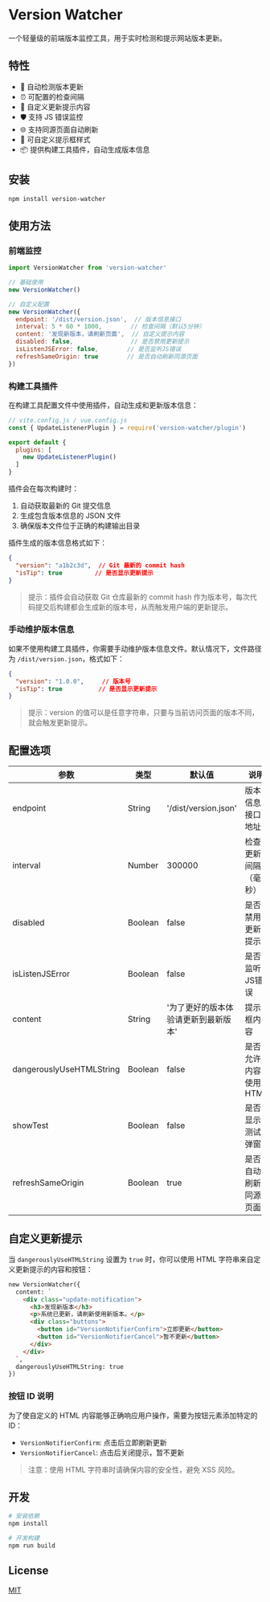 # Version Watcher

一个轻量级的前端版本监控工具，用于实时检测和提示网站版本更新。

## 特性

- 🚀 自动检测版本更新
- ⏰ 可配置的检查间隔
- 🔔 自定义更新提示内容
- 🛡️ 支持 JS 错误监控
- 🌐 支持同源页面自动刷新
- 🎨 可自定义提示框样式
- 📦 提供构建工具插件，自动生成版本信息

## 安装

```bash
npm install version-watcher
```

## 使用方法

### 前端监控

```javascript
import VersionWatcher from 'version-watcher'

// 基础使用
new VersionWatcher()

// 自定义配置
new VersionWatcher({
  endpoint: '/dist/version.json',  // 版本信息接口
  interval: 5 * 60 * 1000,        // 检查间隔（默认5分钟）
  content: '发现新版本，请刷新页面',  // 自定义提示内容
  disabled: false,                // 是否禁用更新提示
  isListenJSError: false,        // 是否监听JS错误
  refreshSameOrigin: true        // 是否自动刷新同源页面
})
```

### 构建工具插件

在构建工具配置文件中使用插件，自动生成和更新版本信息：

```javascript
// vite.config.js / vue.config.js
const { UpdateListenerPlugin } = require('version-watcher/plugin')

export default {
  plugins: [
    new UpdateListenerPlugin()
  ]
}
```

插件会在每次构建时：
1. 自动获取最新的 Git 提交信息
2. 生成包含版本信息的 JSON 文件
3. 确保版本文件位于正确的构建输出目录

插件生成的版本信息格式如下：

```json
{
  "version": "a1b2c3d",  // Git 最新的 commit hash
  "isTip": true         // 是否显示更新提示
}
```

> 提示：插件会自动获取 Git 仓库最新的 commit hash 作为版本号，每次代码提交后构建都会生成新的版本号，从而触发用户端的更新提示。

### 手动维护版本信息

如果不使用构建工具插件，你需要手动维护版本信息文件。默认情况下，文件路径为 `/dist/version.json`，格式如下：

```json
{
  "version": "1.0.0",     // 版本号
  "isTip": true          // 是否显示更新提示
}
```

> 提示：version 的值可以是任意字符串，只要与当前访问页面的版本不同，就会触发更新提示。

## 配置选项

| 参数 | 类型 | 默认值 | 说明 |
|------|------|--------|------|
| endpoint | String | '/dist/version.json' | 版本信息接口地址 |
| interval | Number | 300000 | 检查更新间隔（毫秒） |
| disabled | Boolean | false | 是否禁用更新提示 |
| isListenJSError | Boolean | false | 是否监听JS错误 |
| content | String | '为了更好的版本体验请更新到最新版本' | 提示框内容 |
| dangerouslyUseHTMLString | Boolean | false | 是否允许内容使用HTML |
| showTest | Boolean | false | 是否显示测试弹窗 |
| refreshSameOrigin | Boolean | true | 是否自动刷新同源页面 |

## 自定义更新提示

当 `dangerouslyUseHTMLString` 设置为 `true` 时，你可以使用 HTML 字符串来自定义更新提示的内容和按钮：

```html
new VersionWatcher({
  content: `
    <div class="update-notification">
      <h3>发现新版本</h3>
      <p>系统已更新，请刷新使用新版本。</p>
      <div class="buttons">
        <button id="VersionNotifierConfirm">立即更新</button>
        <button id="VersionNotifierCancel">暂不更新</button>
      </div>
    </div>
  `,
  dangerouslyUseHTMLString: true
})
```

### 按钮 ID 说明

为了使自定义的 HTML 内容能够正确响应用户操作，需要为按钮元素添加特定的 ID：

- `VersionNotifierConfirm`: 点击后立即刷新更新
- `VersionNotifierCancel`: 点击后关闭提示，暂不更新

> 注意：使用 HTML 字符串时请确保内容的安全性，避免 XSS 风险。

## 开发

```bash
# 安装依赖
npm install

# 开发构建
npm run build
```

## License

[MIT](LICENSE)
